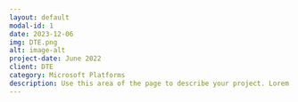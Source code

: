 ```yaml
---
layout: default
modal-id: 1
date: 2023-12-06
img: DTE.png
alt: image-alt
project-date: June 2022
client: DTE
category: Microsoft Platforms
description: Use this area of the page to describe your project. Lorem ipsum dolor sit amet, consectetur adipisicing elit. Mollitia neque assumenda ipsam nihil, molestias magnam, recusandae quos quis inventore quisquam velit asperiores, vitae? Reprehenderit soluta, eos quod consequuntur itaque. Nam.
---
```

